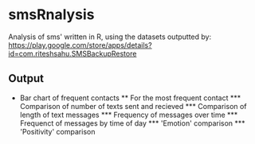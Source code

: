 
# smsRnalysis

Analysis of sms' written in R, using the datasets outputted by:
https://play.google.com/store/apps/details?id=com.riteshsahu.SMSBackupRestore

## Output

* Bar chart of frequent contacts
** For the most frequent contact
*** Comparison of number of texts sent and recieved
*** Comparison of length of text messages
*** Frequency of messages over time
*** Frequenct of messages by time of day
*** 'Emotion' comparison
*** 'Positivity' comparison
